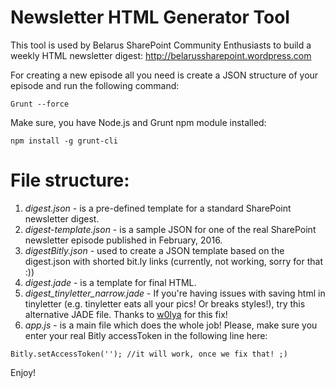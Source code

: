 Newsletter HTML Generator Tool
==============

This tool is used by Belarus SharePoint Community Enthusiasts  to build a weekly HTML newsletter digest:
http://belarussharepoint.wordpress.com

For creating a new episode all you need is create a JSON structure of your episode and run the following command:
```
Grunt --force
```
Make sure, you have Node.js and Grunt npm module installed:
```
npm install -g grunt-cli
```
File structure:
====
1. *digest.json* - is a pre-defined template for a standard SharePoint newsletter digest.
2. *digest-template.json* - is a sample JSON for one of the real SharePoint newsletter episode published in February, 2016.
3. *digestBitly.json* - used to create a JSON template based on the digest.json with shorted bit.ly links (currently, not working, sorry for that :))
4. *digest.jade* - is a template for final HTML.
5. *digest_tinyletter_narrow.jade* - If you're having issues with saving html in tinyletter (e.g. tinyletter eats all your pics! Or breaks styles!), try this alternative JADE file. Thanks to [w0lya](https://github.com/w0lya) for this fix!  
6. *app.js* - is a main file which does the whole job! Please, make sure you enter your real Bitly accessToken in the following line here:

```
Bitly.setAccessToken(''); //it will work, once we fix that! ;)
```

Enjoy!

